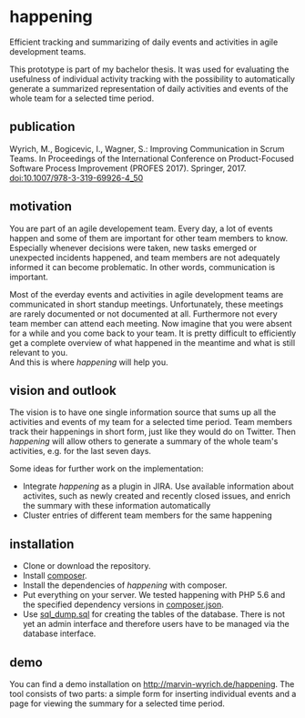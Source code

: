 # happening
Efficient tracking and summarizing of daily events and activities in agile development teams.

This prototype is part of my bachelor thesis.
It was used for evaluating the usefulness of individual activity tracking with the possibility to automatically generate a summarized representation of daily activities and events of the whole team for a selected time period.

## publication
Wyrich, M., Bogicevic, I., Wagner, S.: Improving Communication in Scrum Teams. In Proceedings of the International Conference on Product-Focused Software Process Improvement (PROFES 2017). Springer, 2017. [doi:10.1007/978-3-319-69926-4_50](https://link.springer.com/chapter/10.1007%2F978-3-319-69926-4_50)

## motivation
You are part of an agile developement team.
Every day, a lot of events happen and some of them are important for other team members to know.
Especially whenever decisions were taken, new tasks emerged or unexpected incidents happened, and team members are not adequately informed it can become problematic.
In other words, communication is important.

Most of the everday events and activities in agile development teams are communicated in short standup meetings.
Unfortunately, these meetings are rarely documented or not documented at all.
Furthermore not every team member can attend each meeting.
Now imagine that you were absent for a while and you come back to your team.
It is pretty difficult to efficiently get a complete overview of what happened in the meantime and what is still relevant to you.  
And this is where *happening* will help you.

## vision and outlook

The vision is to have one single information source that sums up all the activities and events of my team for a selected time period.
Team members track their happenings in short form, just like they would do on Twitter.
Then *happening* will allow others to generate a summary of the whole team's activities, e.g. for the last seven days.

Some ideas for further work on the implementation:
* Integrate *happening* as a plugin in JIRA. Use available information about activites, such as newly created and recently closed issues, and enrich the summary with these information automatically
* Cluster entries of different team members for the same happening

## installation

- Clone or download the repository.
- Install [composer](https://getcomposer.org/download/).
- Install the dependencies of *happening* with composer.
- Put everything on your server. We tested happening with PHP 5.6 and the specified dependency versions in [composer.json](https://github.com/MarvinWyrich/happening/blob/master/composer.json).
- Use [sql_dump.sql](https://github.com/MarvinWyrich/happening/blob/master/sql_dump.sql) for creating the tables of the database. There is not yet an admin interface and therefore users have to be managed via the database interface.

## demo

You can find a demo installation on http://marvin-wyrich.de/happening. The tool consists of two parts: a simple form for inserting individual events and a page for viewing the summary for a selected time period.
